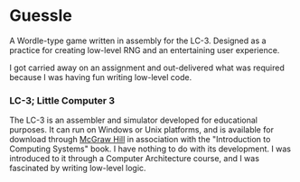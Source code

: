 # Guessle

A Wordle-type game written in assembly for the LC-3. Designed as a
practice for creating low-level RNG and an entertaining user experience.

I got carried away on an assignment and out-delivered what was required
because I was having fun writing low-level code.

### LC-3; Little Computer 3

The LC-3 is an assembler and simulator developed for educational purposes.
It can run on Windows or Unix platforms, and is available for download
through [McGraw Hill](https://highered.mheducation.com/sites/0072467509/student_view0/lc-3_simulator.html)
in association with the "Introduction to Computing Systems" book. I have
nothing to do with its development. I was introduced to it through a 
Computer Architecture course, and I was fascinated by writing low-level logic.
